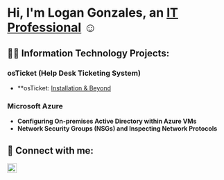 # Hi, I'm Logan Gonzales, an [IT Professional](https://www.linkedin.com/in/coderoad/) ☺

## 👨‍💻 Information Technology Projects:

### osTicket (Help Desk Ticketing System)
- **osTicket: [Installation & Beyond](https://github.com/GrifCodes/osticket-prereqs#osticket-prereqs)

### Microsoft Azure
- **Configuring On-premises Active Directory within Azure VMs**
- **Network Security Groups (NSGs) and Inspecting Network Protocols**

## 🤳 Connect with me:
[<img align="left" alt="Logan | LinkedIn" width="22px" src="https://cdn.jsdelivr.net/npm/simple-icons@v3/icons/linkedin.svg"/>](https://www.linkedin.com/in/coderoad/)
